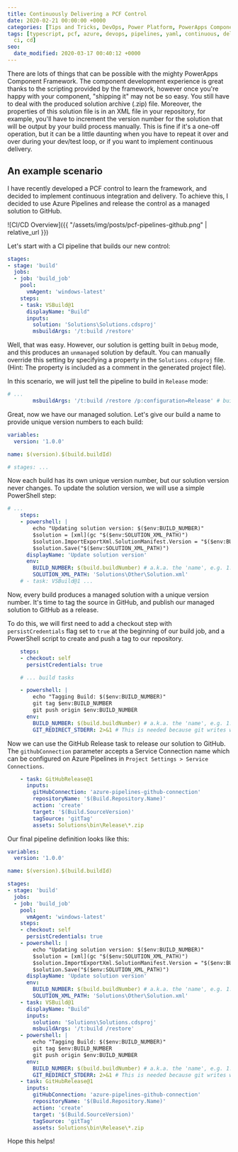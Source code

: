 ```yaml
---
title: Continuously Delivering a PCF Control
date: 2020-02-21 00:00:00 +0000
categories: [Tips and Tricks, DevOps, Power Platform, PowerApps Component Framework]
tags: [typescript, pcf, azure, devops, pipelines, yaml, continuous, delivery, integration,
  ci, cd]
seo:
  date_modified: 2020-03-17 00:40:12 +0000
---
```


There are lots of things that can be possible with the mighty PowerApps Component Framework. The component development experience is great thanks to the scripting provided by the framework, however once you're happy with your component, "shipping it" may not be so easy. You still have to deal with the produced solution archive (.zip) file. Moreover, the properties of this solution file is in an XML file in your repository, for example, you'll have to increment the version number for the solution that will be output by your build process manually. This is fine if it's a one-off operation, but it can be a little daunting when you have to repeat it over and over during your dev/test loop, or if you want to implement continuous delivery.

## An example scenario
I have recently developed a PCF control to learn the framework, and decided to implement continuous integration and delivery. To achieve this, I decided to use Azure Pipelines and release the control as a managed solution to GitHub.

![CI/CD Overview]({{ "/assets/img/posts/pcf-pipelines-github.png" | relative_url }})

Let's start with a CI pipeline that builds our new control:

```yaml
stages:
- stage: 'build'
  jobs:
  - job: 'build_job'
    pool:
      vmAgent: 'windows-latest'
    steps:
    - task: VSBuild@1
      displayName: "Build"
      inputs:
        solution: 'Solutions\Solutions.cdsproj'
        msbuildArgs: '/t:build /restore'
```

Well, that was easy. However, our solution is getting built in `Debug` mode, and this produces an `unmanaged` solution by default. You can manually override this setting by specifying a property in the `Solutions.cdsproj` file. (Hint: The property is included as a comment in the generated project file).

In this scenario, we will just tell the pipeline to build in `Release` mode:

```yaml
# ...
        msbuildArgs: '/t:build /restore /p:configuration=Release' # build in Release mode to get managed solution
```

Great, now we have our managed solution. Let's give our build a name to provide unique version numbers to each build:

```yaml
variables:
  version: '1.0.0'

name: $(version).$(build.buildId)

# stages: ...
```

Now each build has its own unique version number, but our solution version never changes. To update the solution version, we will use a simple PowerShell step:

```yaml
# ...
    steps:
    - powershell: |
        echo "Updating solution version: $($env:BUILD_NUMBER)"
        $solution = [xml](gc "$($env:SOLUTION_XML_PATH)")
        $solution.ImportExportXml.SolutionManifest.Version = "$($env:BUILD_NUMBER)";
        $solution.Save("$($env:SOLUTION_XML_PATH)")
      displayName: 'Update solution version'
      env:
        BUILD_NUMBER: $(build.buildNumber) # a.k.a. the 'name', e.g. 1.0.0.5523
        SOLUTION_XML_PATH: 'Solutions\Other\Solution.xml'
    # - task: VSBuild@1 ...
```

Now, every build produces a managed solution with a unique version number. It's time to tag the source in GitHub, and publish our managed solution to GitHub as a release.

To do this, we will first need to add a checkout step with `persistCredentials` flag set to `true` at the beginning of our build job, and a PowerShell script to create and push a tag to our repository.

```yaml
    steps:
    - checkout: self
      persistCredentials: true

    # ... build tasks

    - powershell: |
        echo "Tagging Build: $($env:BUILD_NUMBER)"
        git tag $env:BUILD_NUMBER
        git push origin $env:BUILD_NUMBER
      env:
        BUILD_NUMBER: $(build.buildNumber) # a.k.a. the 'name', e.g. 1.0.0.5523
        GIT_REDIRECT_STDERR: 2>&1 # This is needed because git writes warnings to error stream and this fails the task
```

Now we can use the GitHub Release task to release our solution to GitHub. The `githubConnection` parameter accepts a Service Connection name which can be configured on Azure Pipelines in `Project Settings > Service Connections`.

```yaml
    - task: GitHubRelease@1
      inputs:
        gitHubConnection: 'azure-pipelines-github-connection'
        repositoryName: '$(Build.Repository.Name)'
        action: 'create'
        target: '$(Build.SourceVersion)'
        tagSource: 'gitTag'
        assets: Solutions\bin\Release\*.zip
```

Our final pipeline definition looks like this:

```yaml
variables:
  version: '1.0.0'

name: $(version).$(build.buildId)

stages:
- stage: 'build'
  jobs:
  - job: 'build_job'
    pool:
      vmAgent: 'windows-latest'
    steps:
    - checkout: self
      persistCredentials: true
    - powershell: |
        echo "Updating solution version: $($env:BUILD_NUMBER)"
        $solution = [xml](gc "$($env:SOLUTION_XML_PATH)")
        $solution.ImportExportXml.SolutionManifest.Version = "$($env:BUILD_NUMBER)";
        $solution.Save("$($env:SOLUTION_XML_PATH)")
      displayName: 'Update solution version'
      env:
        BUILD_NUMBER: $(build.buildNumber) # a.k.a. the 'name', e.g. 1.0.0.5523
        SOLUTION_XML_PATH: 'Solutions\Other\Solution.xml'
    - task: VSBuild@1
      displayName: "Build"
      inputs:
        solution: 'Solutions\Solutions.cdsproj'
        msbuildArgs: '/t:build /restore'
    - powershell: |
        echo "Tagging Build: $($env:BUILD_NUMBER)"
        git tag $env:BUILD_NUMBER
        git push origin $env:BUILD_NUMBER
      env:
        BUILD_NUMBER: $(build.buildNumber) # a.k.a. the 'name', e.g. 1.0.0.5523
        GIT_REDIRECT_STDERR: 2>&1 # This is needed because git writes warnings to error stream and this fails the task
    - task: GitHubRelease@1
      inputs:
        gitHubConnection: 'azure-pipelines-github-connection'
        repositoryName: '$(Build.Repository.Name)'
        action: 'create'
        target: '$(Build.SourceVersion)'
        tagSource: 'gitTag'
        assets: Solutions\bin\Release\*.zip
```

Hope this helps!